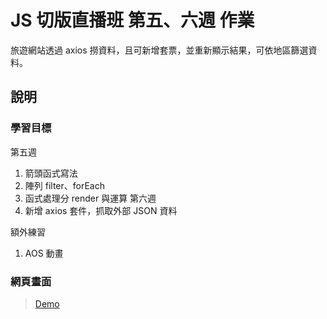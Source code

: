 # JS 切版直播班 第五、六週 作業

旅遊網站透過 axios 撈資料，且可新增套票，並重新顯示結果，可依地區篩選資料。

## 說明

### 學習目標
第五週
  1. 箭頭函式寫法
  2. 陣列 filter、forEach
  3. 函式處理分 render 與運算
第六週
  1. 新增 axios 套件，抓取外部 JSON 資料

額外練習
  1. AOS 動畫

### 網頁畫面
> [Demo](https://kumashow.github.io/Lets_Travel/)
